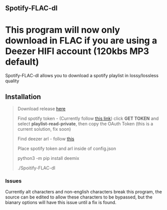 ## Spotify-FLAC-dl
# This program will now only download in FLAC if you are using a Deezer HIFI account (120kbs MP3 default)
Spotify-FLAC-dl allows you to download a spotify playlist in lossy/lossless quality

## Installation

> Download release [here](https://github.com/LucasRitossa/Spotify-FLAC-dl/releases)
>
> Find spotify token - (Currently follow [this link](https://developer.spotify.com/console/get-playlist-tracks/?playlist_id=21THa8j9TaSGuXYNBU5tsC&user_id=spotify_espa%C3%B1a))
> click **GET TOKEN** and select **playlist-read-private**, then copy the OAuth Token (this is a current solution, fix soon)
>
> Find deezer arl - follow [this](https://www.youtube.com/watch?v=G6d70kbEscg)
> 
> Place spotify token and arl inside of config.json
>
> python3 -m pip install deemix
>
> ./Spoitify-FLAC-dl 

### Issues

Currently alt characters and non-english characters break this program, the source can be edited to allow these characters to be bypassed,
but the bianary options will have this issue until a fix is found.
